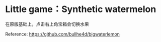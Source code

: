 # Little game：Synthetic watermelon

在原版基础上，点击右上角宝箱会切换水果

Reference: https://github.com/bullhe4d/bigwaterlemon
